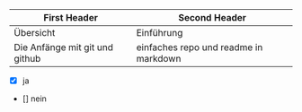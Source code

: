 | First Header                   | Second Header                         |
| ------------------------------ | ------------------------------------- |
| Übersicht                      | Einführung                            |
| Die Anfänge mit git und github | einfaches repo und readme in markdown |

- [x] ja
- [] nein
